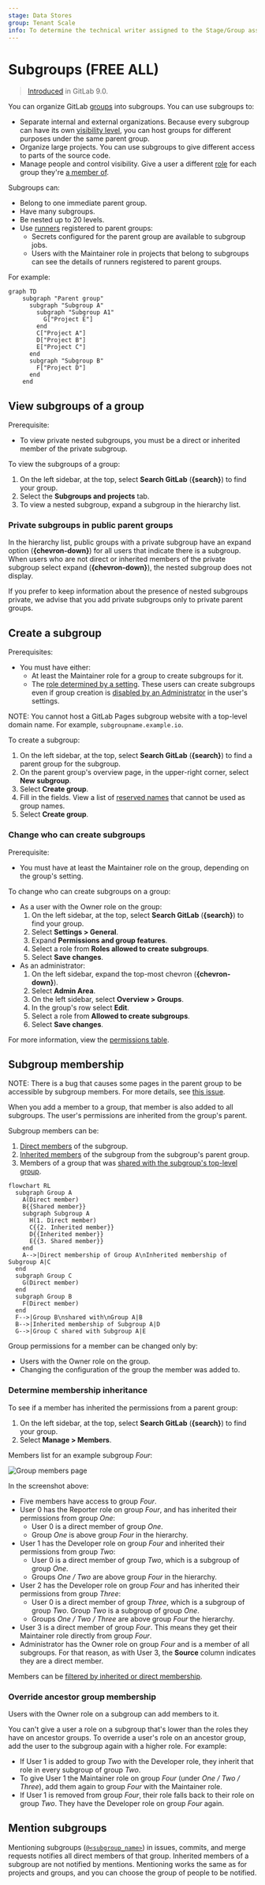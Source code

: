 ```yaml
---
stage: Data Stores
group: Tenant Scale
info: To determine the technical writer assigned to the Stage/Group associated with this page, see https://about.gitlab.com/handbook/product/ux/technical-writing/#assignments
---
```


# Subgroups **(FREE ALL)**

> [Introduced](https://gitlab.com/gitlab-org/gitlab-foss/-/issues/2772) in GitLab 9.0.

You can organize GitLab [groups](../index.md) into subgroups. You can use subgroups to:

- Separate internal and external organizations. Because every subgroup can have its own
  [visibility level](../../public_access.md), you can host groups for different
  purposes under the same parent group.
- Organize large projects. You can use subgroups to give different access to parts of
  the source code.
- Manage people and control visibility. Give a user a different
  [role](../../permissions.md#group-members-permissions) for each group they're [a member of](#subgroup-membership).

Subgroups can:

- Belong to one immediate parent group.
- Have many subgroups.
- Be nested up to 20 levels.
- Use [runners](../../../ci/runners/index.md) registered to parent groups:
  - Secrets configured for the parent group are available to subgroup jobs.
  - Users with the Maintainer role in projects that belong to subgroups can see the details of runners registered to
    parent groups.

For example:

```mermaid
graph TD
    subgraph "Parent group"
      subgraph "Subgroup A"
        subgraph "Subgroup A1"
          G["Project E"]
        end
        C["Project A"]
        D["Project B"]
        E["Project C"]
      end
      subgraph "Subgroup B"
        F["Project D"]
      end
    end
```

## View subgroups of a group

Prerequisite:

- To view private nested subgroups, you must be a direct or inherited member of
the private subgroup.

To view the subgroups of a group:

1. On the left sidebar, at the top, select **Search GitLab** (**{search}**) to find your group.
1. Select the **Subgroups and projects** tab.
1. To view a nested subgroup, expand a subgroup in the hierarchy list.

### Private subgroups in public parent groups

In the hierarchy list, public groups with a private subgroup have an expand option (**{chevron-down}**)
for all users that indicate there is a subgroup. When users who are not direct or inherited members of
the private subgroup select expand (**{chevron-down}**), the nested subgroup does not display.

If you prefer to keep information about the presence of nested subgroups private, we advise that you
add private subgroups only to private parent groups.

## Create a subgroup

Prerequisites:

- You must have either:
  - At least the Maintainer role for a group to create subgroups for it.
  - The [role determined by a setting](#change-who-can-create-subgroups). These users can create
    subgroups even if group creation is
    [disabled by an Administrator](../../../administration/admin_area.md#prevent-a-user-from-creating-groups) in the user's settings.

NOTE:
You cannot host a GitLab Pages subgroup website with a top-level domain name. For example, `subgroupname.example.io`.

To create a subgroup:

1. On the left sidebar, at the top, select **Search GitLab** (**{search}**) to find a parent group for the subgroup.
1. On the parent group's overview page, in the upper-right corner, select **New subgroup**.
1. Select **Create group**.
1. Fill in the fields. View a list of [reserved names](../../reserved_names.md) that cannot be used as group names.
1. Select **Create group**.

### Change who can create subgroups

Prerequisite:

- You must have at least the Maintainer role on the group, depending on the group's setting.

To change who can create subgroups on a group:

- As a user with the Owner role on the group:
  1. On the left sidebar, at the top, select **Search GitLab** (**{search}**) to find your group.
  1. Select **Settings > General**.
  1. Expand **Permissions and group features**.
  1. Select a role from **Roles allowed to create subgroups**.
  1. Select **Save changes**.
- As an administrator:
  1. On the left sidebar, expand the top-most chevron (**{chevron-down}**).
  1. Select **Admin Area**.
  1. On the left sidebar, select **Overview > Groups**.
  1. In the group's row select **Edit**.
  1. Select a role from **Allowed to create subgroups**.
  1. Select **Save changes**.

For more information, view the [permissions table](../../permissions.md#group-members-permissions).

## Subgroup membership

NOTE:
There is a bug that causes some pages in the parent group to be accessible by subgroup members. For more details, see [this issue](https://gitlab.com/gitlab-org/gitlab/-/issues/340421).

When you add a member to a group, that member is also added to all subgroups. The user's permissions are inherited from
the group's parent.

Subgroup members can be:

1. [Direct members](../../project/members/index.md#add-users-to-a-project) of the subgroup.
1. [Inherited members](../../project/members/index.md#inherited-membership) of the subgroup from the subgroup's parent group.
1. Members of a group that was [shared with the subgroup's top-level group](../manage.md#share-a-group-with-another-group).

```mermaid
flowchart RL
  subgraph Group A
    A(Direct member)
    B{{Shared member}}
    subgraph Subgroup A
      H(1. Direct member)
      C{{2. Inherited member}}
      D{{Inherited member}}
      E{{3. Shared member}}
    end
    A-->|Direct membership of Group A\nInherited membership of Subgroup A|C
  end
  subgraph Group C
    G(Direct member)
  end
  subgraph Group B
    F(Direct member)
  end
  F-->|Group B\nshared with\nGroup A|B
  B-->|Inherited membership of Subgroup A|D
  G-->|Group C shared with Subgroup A|E
```

Group permissions for a member can be changed only by:

- Users with the Owner role on the group.
- Changing the configuration of the group the member was added to.

### Determine membership inheritance

To see if a member has inherited the permissions from a parent group:

1. On the left sidebar, at the top, select **Search GitLab** (**{search}**) to find your group.
1. Select **Manage > Members**.

Members list for an example subgroup _Four_:

![Group members page](img/group_members_v14_4.png)

In the screenshot above:

- Five members have access to group _Four_.
- User 0 has the Reporter role on group _Four_, and has inherited their permissions from group _One_:
  - User 0 is a direct member of group _One_.
  - Group _One_ is above group _Four_ in the hierarchy.
- User 1 has the Developer role on group _Four_ and inherited their permissions from group _Two_:
  - User 0 is a direct member of group _Two_, which is a subgroup of group _One_.
  - Groups _One / Two_ are above group _Four_ in the hierarchy.
- User 2 has the Developer role on group _Four_ and has inherited their permissions from group _Three_:
  - User 0 is a direct member of group _Three_, which is a subgroup of group _Two_. Group _Two_ is a subgroup of group
    _One_.
  - Groups _One / Two / Three_ are above group _Four_ the hierarchy.
- User 3 is a direct member of group _Four_. This means they get their Maintainer role directly from group _Four_.
- Administrator has the Owner role on group _Four_ and is a member of all subgroups. For that reason, as with User 3,
  the **Source** column indicates they are a direct member.

Members can be [filtered by inherited or direct membership](../index.md#filter-a-group).

### Override ancestor group membership

Users with the Owner role on a subgroup can add members to it.

You can't give a user a role on a subgroup that's lower than the roles they have on ancestor groups. To override a user's
role on an ancestor group, add the user to the subgroup again with a higher role. For example:

- If User 1 is added to group _Two_ with the Developer role, they inherit that role in every subgroup of group _Two_.
- To give User 1 the Maintainer role on group _Four_ (under _One / Two / Three_), add them again to group _Four_ with
  the Maintainer role.
- If User 1 is removed from group _Four_, their role falls back to their role on group _Two_. They have the Developer
  role on group _Four_ again.

## Mention subgroups

Mentioning subgroups ([`@<subgroup_name>`](../../discussions/index.md#mentions)) in issues, commits, and merge requests
notifies all direct members of that group. Inherited members of a subgroup are not notified by mentions. Mentioning works the same as for projects and groups, and you can choose the group
of people to be notified.

<!-- ## Troubleshooting

Include any troubleshooting steps that you can foresee. If you know beforehand what issues
one might have when setting this up, or when something is changed, or on upgrading, it's
important to describe those, too. Think of things that may go wrong and include them here.
This is important to minimize requests for support, and to avoid doc comments with
questions that you know someone might ask.

Each scenario can be a third-level heading, for example `### Getting error message X`.
If you have none to add when creating a doc, leave this section in place
but commented out to help encourage others to add to it in the future. -->

